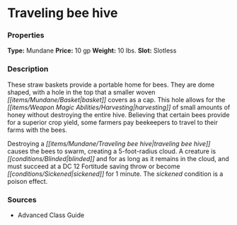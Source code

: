 ﻿---
Title: "Traveling bee hive"
Type: "Mundane"
Price: "10 gp"
Weight: "10 lbs."
Slot: "Slotless"
Description: |
  "These straw baskets provide a portable home for bees. They are dome shaped, with a hole in the top that a smaller woven basket covers as a cap. This hole allows for the harvesting of small amounts of honey without destroying the entire hive. Believing that certain bees provide for a superior crop yield, some farmers pay beekeepers to travel to their farms with the bees.
  Destroying a traveling bee hive causes the bees to swarm, creating a 5-foot-radius cloud. A creature is blinded and for as long as it remains in the cloud, and must succeed at a DC 12 Fortitude saving throw or become sickened for 1 minute. The sickened condition is a poison effect."
Sources: "['Advanced Class Guide']"
---

# Traveling bee hive

### Properties

**Type:** Mundane **Price:** 10 gp **Weight:** 10 lbs. **Slot:** Slotless

### Description

These straw baskets provide a portable home for bees. They are dome shaped, with a hole in the top that a smaller woven _[[items/Mundane/Basket|basket]]_ covers as a cap. This hole allows for the _[[items/Weapon Magic Abilities/Harvesting|harvesting]]_ of small amounts of honey without destroying the entire hive. Believing that certain bees provide for a superior crop yield, some farmers pay beekeepers to travel to their farms with the bees.

Destroying a _[[items/Mundane/Traveling bee hive|traveling bee hive]]_ causes the bees to swarm, creating a 5-foot-radius cloud. A creature is _[[conditions/Blinded|blinded]]_ and for as long as it remains in the cloud, and must succeed at a DC 12 Fortitude saving throw or become _[[conditions/Sickened|sickened]]_ for 1 minute. The _sickened_ condition is a poison effect.

### Sources

* Advanced Class Guide